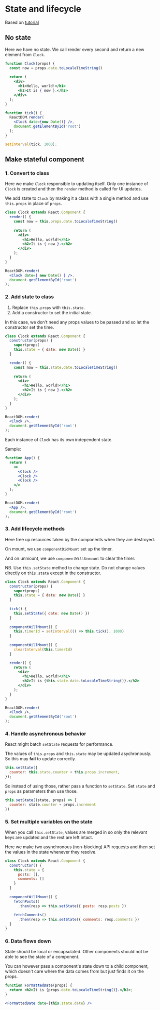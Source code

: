 # State and lifecycle

Based on [tutorial](https://reactjs.org/docs/state-and-lifecycle.html)


## No state

Here we have no state. We call render every second and return a new element from `Clock`.

```jsx
function Clock(props) {
  const now = props.date.toLocaleTimeString()
  
  return (
    <div>
      <h1>Hello, world!</h1>
      <h2>It is { now }.</h2>
    </div>  
  );
}

function tick() {
  ReactDOM.render(
    <Clock date={new Date()} />,   
    document.getElementById('root')
  );
}

setInterval(tick, 1000);
```


## Make stateful component

### 1. Convert to class

Here we make `Clock` responsible to updating itself. Only one instance of `Clock` is created and then the `render` method is called for UI updates.

We add state to `Clock` by making it a class with a single method and use `this.props` in place of `props`.

```jsx
class Clock extends React.Component {
  render() {
    const now = this.props.date.toLocaleTimeString() 
    
    return (
      <div>
        <h1>Hello, world!</h1>
        <h2>It is { now }.</h2>
      </div>  
    );
  }
}

ReactDOM.render(
  <Clock date={ new Date() } />,   
  document.getElementById('root')
);
```

### 2. Add state to class

1. Replace `this.props` with `this.state`.
1. Add a constructor to set the initial state. 

In this case, we don't need any props values to be passed and so let the constructor set the time.

```jsx
class Clock extends React.Component {
  constructor(props) {
    super(props)
    this.state = { date: new Date() }
  }

  render() {
    const now = this.state.date.toLocaleTimeString()
    
    return (
      <div>
        <h1>Hello, world!</h1>
        <h2>It is { now }.</h2>    
      </div>
    );
  }
}

ReactDOM.render(
  <Clock />,   
  document.getElementById('root')
);
```

Each instance of `Clock` has its own independent state.

Sample:

```jsx
function App() {
  return (
    <>
      <Clock />      
      <Clock />     
      <Clock />    
    </>
  );
}

ReactDOM.render(
  <App />,
  document.getElementById('root')
);
```

### 3. Add lifecycle methods

Here free up resources taken by the components when they are destroyed.

On mount, we use `componentDidMount` set up the timer.

And on unmount, we use `componentWillUnmount` to clear the timer.

NB. Use `this.setState` method to change state. Do not change values directly on `this.state` except in the constructor.

```jsx
class Clock extends React.Component {
  constructor(props) {
    super(props)
    this.state = { date: new Date() }
  }
  
  tick() {
    this.setState({ date: new Date() })
  }
  
  componentWillMount() {
    this.timerId = setInterval(() => this.tick(), 1000)
  }
  
  componentWillMount() {
    clearInterval(this.timerId)
  }

  render() {
    return (
      <div>
        <h1>Hello, world!</h1>
        <h2>It is {this.state.date.toLocaleTimeString()}.</h2>
      </div>
    );
  }
}

ReactDOM.render(
  <Clock />,   
  document.getElementById('root')
);
```

### 4. Handle asynchronous behavior

React might batch `setState` requests for performance.

The values of `this.props` and `this.state` may be updated asychronously. So this may **fail** to update correctly.

```js
this.setState({
  counter: this.state.counter + this.props.increment,
});
```

So instead of using those, rather pass a function to `setState`. Set `state` and `props` as parameters then use those.

```js
this.setState((state, props) => {
  counter: state.counter + props.increment
})
```

### 5. Set multiple variables on the state

When you call `this.setState`, values are merged in so only the relevant keys are updated and the rest are left intact.

Here we make two asynchronous (non-blocking) API requests and then set the values in the state whenever they resolve.

```js
class Clock extends React.Component {
  constructor() {
    this.state = {
      posts: [],
      comments: []
    }
  }
  
  componentWillMount() {
    fetchPosts()
      .then(resp => this.setState({ posts: resp.posts })
      
    fetchComments()
      .then(resp => this.setState({ comments: resp.comments })
  }
}
```

### 6. Data flows down

State should be local or encapsulated. Other components should not be able to see the state of a component.

You can however pass a component's state down to a child component, which doesn't care where the data comes from but just finds it on the props.

```jsx
function FormattedDate(props) {
  return <h2>It is {props.date.toLocaleTimeString()}.</h2>;
}

<FormattedDate date={this.state.date} />
```
